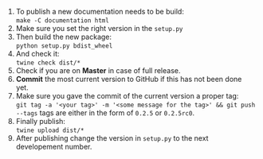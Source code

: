 1. To publish a new documentation needs to be build:\
`make -C documentation html`
2. Make sure you set the right version in the `setup.py`
3. Then build the new package:\
`python setup.py bdist_wheel`
4. And check it:\
`twine check dist/*`
5. Check if you are on **Master** in case of full release.
6. **Commit** the most current version to GitHub if this has not been done yet.
7. Make sure you gave the commit of the current version a proper tag:\
`git tag -a '<your tag>' -m '<some message for the tag>' && git push --tags`
tags are either in the form of `0.2.5` or `0.2.5rc0`.
8. Finally publish:\
`twine upload dist/*`
9. After publishing change the version in `setup.py` to the next developement number.